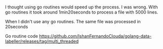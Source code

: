 I thought using go routines would speed up the process. I was wrong. With go routines it took around 1min20seconds to process a file with 5000 lines. 

When I didn't use any go routines. The same file was processed in 20seconds

Go routine code https://github.com/IshanFernandoClouda/golang-data-labeller/releases/tag/multi_threaded
